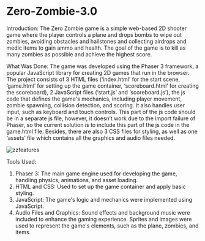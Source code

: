# Zero-Zombie-3.0

Introduction:
The Zero Zombie game is a simple web-based 2D shooter game where the player controls a plane and drops bombs to wipe out zombies, avoiding obstacles and hailstones and collecting airdrops and medic items to gain ammo and health. The goal of the game is to kill as many zombies as possible and achieve the highest score.

What Was Done:
The game was developed using the Phaser 3 framework, a popular JavaScript library for creating 2D games that run in the browser. The project consists of 3 HTML files (‘index.html’ for the start scene, ‘game.html’ for setting up the game container, ‘scoreboard.html’ for creating the scoreboard), 2 JavaScript files (‘start.js’ and ‘scoreboard.js’), the js code that defines the game's mechanics, including player movement, zombie spawning, collision detection, and scoring. It also handles user input, such as keyboard and touch controls. This part of the js code should be in a separate js file, however, it doesn’t work due to the import failure of Phaser, so the current solution is to include this part of the js code in the game.html file. Besides, there are also 3 CSS files for styling, as well as one ‘assets’ file which contains all the graphics and audio files needed.


![zzfeatures](https://github.com/Hersheath/Zero-Zombie-3.0/assets/97139388/5c379530-7ee9-49b0-9841-c4b39ca21ed6)


Tools Used:
1. Phaser 3: The main game engine used for developing the game, handling physics, animations, and asset loading.
2. HTML and CSS: Used to set up the game container and apply basic styling.
3. JavaScript: The game's logic and mechanics were implemented using JavaScript.
4. Audio Files and Graphics: Sound effects and background music were included to enhance the gaming experience. Sprites and images were used to represent the game's elements, such as the plane, zombies, and items.

